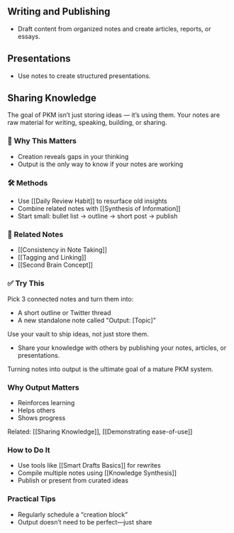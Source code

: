## Writing and Publishing
- Draft content from organized notes and create articles, reports, or essays.

## Presentations
- Use notes to create structured presentations.

## Sharing Knowledge

The goal of PKM isn’t just storing ideas — it’s using them. Your notes are raw material for writing, speaking, building, or sharing.

### 🧠 Why This Matters
- Creation reveals gaps in your thinking
- Output is the only way to know if your notes are working

### 🛠️ Methods
- Use [[Daily Review Habit]] to resurface old insights
- Combine related notes with [[Synthesis of Information]]
- Start small: bullet list → outline → short post → publish

### 🧩 Related Notes
- [[Consistency in Note Taking]]
- [[Tagging and Linking]]
- [[Second Brain Concept]]

### ✅ Try This
Pick 3 connected notes and turn them into:
- A short outline or Twitter thread
- A new standalone note called "Output: [Topic]"

Use your vault to ship ideas, not just store them.

- Share your knowledge with others by publishing your notes, articles, or presentations.

Turning notes into output is the ultimate goal of a mature PKM system.

### Why Output Matters
- Reinforces learning
- Helps others
- Shows progress

Related: [[Sharing Knowledge]], [[Demonstrating ease-of-use]]

### How to Do It
- Use tools like [[Smart Drafts Basics]] for rewrites
- Compile multiple notes using [[Knowledge Synthesis]]
- Publish or present from curated ideas

### Practical Tips
- Regularly schedule a “creation block”
- Output doesn’t need to be perfect—just share